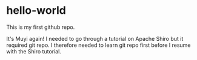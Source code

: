 # hello-world
This is my first github repo.

It's Muyi again! I needed to go through a tutorial on Apache Shiro but it required git repo.
I therefore needed to learn git repo first before I resume with the Shiro tutorial.
